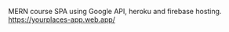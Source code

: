 MERN course SPA using Google API, heroku and firebase hosting.
<br>
https://yourplaces-app.web.app/

